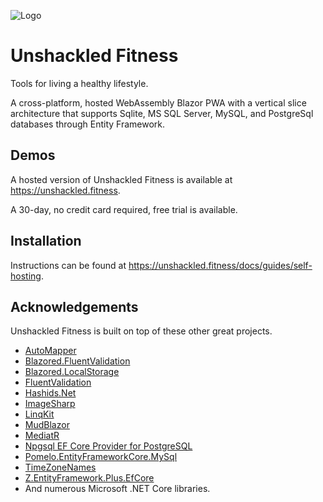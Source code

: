 
![Logo](https://my.unshackled.fitness/icon_x128.png)

# Unshackled Fitness

Tools for living a healthy lifestyle. 

A cross-platform, hosted WebAssembly Blazor PWA with a vertical slice architecture that supports Sqlite, MS SQL Server, MySQL, and PostgreSql databases through Entity Framework.

## Demos

A hosted version of Unshackled Fitness is available at https://unshackled.fitness.

A 30-day, no credit card required, free trial is available.

## Installation

Instructions can be found at https://unshackled.fitness/docs/guides/self-hosting.

## Acknowledgements

Unshackled Fitness is built on top of these other great projects.

 - [AutoMapper](https://automapper.org/)
 - [Blazored.FluentValidation](https://github.com/Blazored/FluentValidation)
 - [Blazored.LocalStorage](https://github.com/Blazored/LocalStorage)
 - [FluentValidation](https://docs.fluentvalidation.net/en/latest/)
 - [Hashids.Net](https://github.com/ullmark/hashids.net)
 - [ImageSharp](https://sixlabors.com/products/imagesharp/)
 - [LinqKit](https://github.com/scottksmith95/LINQKit)
 - [MudBlazor](https://mudblazor.com/)
 - [MediatR](https://github.com/jbogard/MediatR)
 - [Npgsql EF Core Provider for PostgreSQL](https://github.com/npgsql/efcore.pg)
 - [Pomelo.EntityFrameworkCore.MySql](https://github.com/PomeloFoundation/Pomelo.EntityFrameworkCore.MySql)
 - [TimeZoneNames](https://github.com/mattjohnsonpint/TimeZoneNames)
 - [Z.EntityFramework.Plus.EfCore](https://entityframework-plus.net/)
 - And numerous Microsoft .NET Core libraries.
